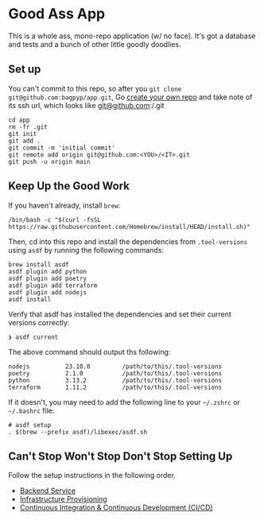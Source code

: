# Good Ass App

This is a whole ass, mono-repo application (w/ no face).  It's got a database and tests and a bunch of other little goodly doodlies.

## Set up

You can't commit to this repo, so after you `git clone git@github.com:bagpyp/app.git`,
Go [create your own repo](https://github.com/new) and take note of its ssh url, which looks like 
git@github.com:<YOU>/<IT>.git

```shell
cd app
rm -fr .git
git init
git add .
git commit -m 'initial commit'
git remote add origin git@github.com:<YOU>/<IT>.git
git push -u origin main
```

## Keep Up the Good Work

If you haven't already, install `brew`:
```shell
/bin/bash -c "$(curl -fsSL https://raw.githubusercontent.com/Homebrew/install/HEAD/install.sh)"
```

Then, cd into this repo and install the dependencies from `.tool-versions` using `asdf` by running the following commands:
```shell
brew install asdf
asdf plugin add python
asdf plugin add poetry
asdf plugin add terraform
asdf plugin add nodejs
asdf install
```

Verify that asdf has installed the dependencies and set their current versions correctly:
```shell
❯ asdf current
```

The above command should output ths following:
```plaintext
nodejs          23.10.0         /path/to/this/.tool-versions
poetry          2.1.0           /path/to/this/.tool-versions
python          3.13.2          /path/to/this/.tool-versions
terraform       1.11.2          /path/to/this/.tool-versions
```

If it doesn't, you may need to add the following line to your `~/.zshrc` or `~/.bashrc` file:
```shell
# asdf setup
. $(brew --prefix asdf)/libexec/asdf.sh
```

## Can't Stop Won't Stop Don't Stop Setting Up

Follow the setup instructions in the following order.

- [Backend Service](../backend/README.md)
- [Infrastructure Provisioning](../infrastructure/README.md)
- [Continuous Integration & Continuous Development (CI/CD)](./ci-cd.md)
